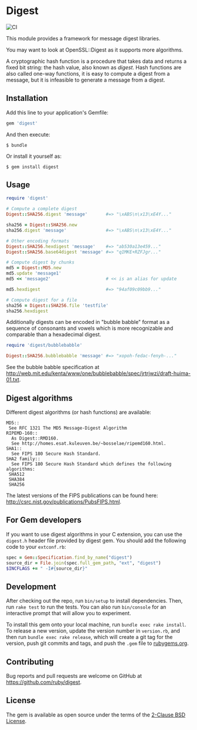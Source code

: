 # Digest

![CI](https://github.com/ruby/digest/workflows/CI/badge.svg?branch=master&event=push)

This module provides a framework for message digest libraries.

You may want to look at OpenSSL::Digest as it supports more algorithms.

A cryptographic hash function is a procedure that takes data and returns a fixed bit string: the hash value, also known as _digest_. Hash functions are also called one-way functions, it is easy to compute a digest from a message, but it is infeasible to generate a message from a digest.

## Installation

Add this line to your application's Gemfile:

```ruby
gem 'digest'
```

And then execute:

    $ bundle

Or install it yourself as:

    $ gem install digest

## Usage

```ruby
require 'digest'

# Compute a complete digest
Digest::SHA256.digest 'message'       #=> "\xABS\n\x13\xE4Y..."

sha256 = Digest::SHA256.new
sha256.digest 'message'               #=> "\xABS\n\x13\xE4Y..."

# Other encoding formats
Digest::SHA256.hexdigest 'message'    #=> "ab530a13e459..."
Digest::SHA256.base64digest 'message' #=> "q1MKE+RZFJgr..."

# Compute digest by chunks
md5 = Digest::MD5.new
md5.update 'message1'
md5 << 'message2'                     # << is an alias for update

md5.hexdigest                         #=> "94af09c09bb9..."

# Compute digest for a file
sha256 = Digest::SHA256.file 'testfile'
sha256.hexdigest
```

Additionally digests can be encoded in "bubble babble" format as a sequence of consonants and vowels which is more recognizable and comparable than a hexadecimal digest.

```ruby
require 'digest/bubblebabble'

Digest::SHA256.bubblebabble 'message' #=> "xopoh-fedac-fenyh-..."
```

See the bubble babble specification at http://web.mit.edu/kenta/www/one/bubblebabble/spec/jrtrjwzi/draft-huima-01.txt.

## Digest algorithms

Different digest algorithms (or hash functions) are available:

```
MD5::
 See RFC 1321 The MD5 Message-Digest Algorithm
RIPEMD-160::
  As Digest::RMD160.
  See http://homes.esat.kuleuven.be/~bosselae/ripemd160.html.
SHA1::
  See FIPS 180 Secure Hash Standard.
SHA2 family::
  See FIPS 180 Secure Hash Standard which defines the following algorithms:
 SHA512
 SHA384
 SHA256
```

The latest versions of the FIPS publications can be found here: http://csrc.nist.gov/publications/PubsFIPS.html.

## For Gem developers

If you want to use digest algorithms in your C extension, you can use the `digest.h` header file provided by digest gem. You should add the following code to your `extconf.rb`:

```ruby
spec = Gem::Specification.find_by_name("digest")
source_dir = File.join(spec.full_gem_path, "ext", "digest")
$INCFLAGS += " -I#{source_dir}"
```

## Development

After checking out the repo, run `bin/setup` to install dependencies. Then, run `rake test` to run the tests. You can also run `bin/console` for an interactive prompt that will allow you to experiment.

To install this gem onto your local machine, run `bundle exec rake install`. To release a new version, update the version number in `version.rb`, and then run `bundle exec rake release`, which will create a git tag for the version, push git commits and tags, and push the `.gem` file to [rubygems.org](https://rubygems.org).

## Contributing

Bug reports and pull requests are welcome on GitHub at https://github.com/ruby/digest.

## License

The gem is available as open source under the terms of the [2-Clause BSD License](https://opensource.org/licenses/BSD-2-Clause).
